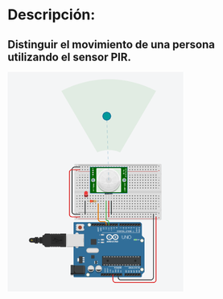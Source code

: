 # Descripción:
## Distinguir el movimiento de una persona utilizando el sensor PIR.
![Practica I11](https://github.com/RETBOT/Practicas-Sistemas-programables/blob/master/Unidad%201/Practica_Inicio11_Sensor_movimiento_utilizando_HC-SR501/Practica_Inicio11_Sensor_movimiento_utilizando_HC-SR501.png)
